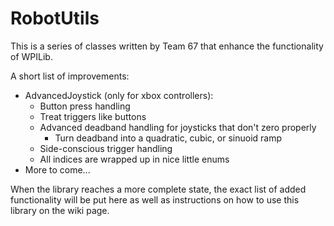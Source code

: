 # RobotUtils

This is a series of classes written by Team 67 that enhance the functionality of WPILib.

A short list of improvements:
  * AdvancedJoystick (only for xbox controllers):
    * Button press handling
    * Treat triggers like buttons
    * Advanced deadband handling for joysticks that don't zero properly
      * Turn deadband into a quadratic, cubic, or sinuoid ramp
    * Side-conscious trigger handling
    * All indices are wrapped up in nice little enums
  * More to come...
  
When the library reaches a more complete state, the exact list of added functionality will be put here as well as instructions on how to use this library on the wiki page.
